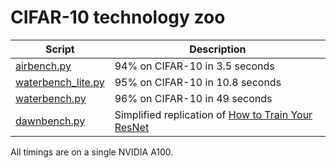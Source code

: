 # CIFAR-10 technology zoo

| Script | Description |
| - | - |
| [airbench.py](./airbench.py) | 94% on CIFAR-10 in 3.5 seconds |
| [waterbench_lite.py](./airbench_ablations/scaling/waterbench_lite.py) | 95% on CIFAR-10 in 10.8 seconds |
| [waterbench.py](./airbench_ablations/scaling/waterbench.py) | 96% on CIFAR-10 in 49 seconds |
| [dawnbench.py](./dawnbench_replication/dawnbench.py) | Simplified replication of [How to Train Your ResNet](https://myrtle.ai/learn/how-to-train-your-resnet-8-bag-of-tricks/) |

All timings are on a single NVIDIA A100.

